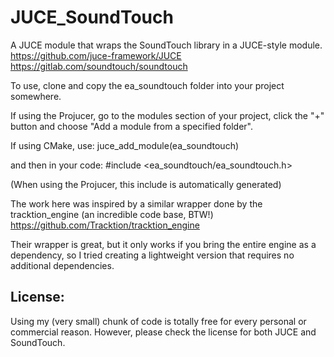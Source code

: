 # JUCE_SoundTouch

A JUCE module that wraps the SoundTouch library in a JUCE-style module.
https://github.com/juce-framework/JUCE
https://gitlab.com/soundtouch/soundtouch

To use, clone and copy the ea_soundtouch folder into your project somewhere.

If using the Projucer, go to the modules section of your project, click the "+" button and choose "Add a module
from a specified folder".

If using CMake, use:
juce_add_module(ea_soundtouch)

and then in your code:
#include <ea_soundtouch/ea_soundtouch.h>

(When using the Projucer, this include is automatically generated)

The work here was inspired by a similar wrapper done by the tracktion_engine (an incredible code base, BTW!)
https://github.com/Tracktion/tracktion_engine

Their wrapper is great, but it only works if you bring the entire engine as a dependency, so I tried creating a lightweight
version that requires no additional dependencies.

License:
--------

Using my (very small) chunk of code is totally free for every personal or commercial reason.
However, please check the license for both JUCE and SoundTouch.